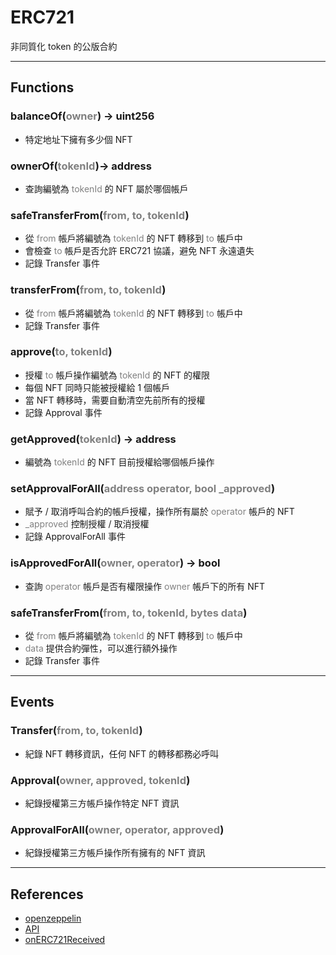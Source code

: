 # ERC721
非同質化 token 的公版合約

___
## Functions

### balanceOf(<font color="grey">owner</font>) -> uint256
- 特定地址下擁有多少個 NFT

### ownerOf(<font color="grey">tokenId</font>)-> address
- 查詢編號為 <font color="grey">tokenId</font> 的 NFT 屬於哪個帳戶

### safeTransferFrom(<font color="grey">from, to, tokenId</font>)
- 從 <font color="grey">from</font> 帳戶將編號為 <font color="grey">tokenId</font> 的 NFT 轉移到 <font color="grey">to</font> 帳戶中
- 會檢查 <font color="grey">to</font> 帳戶是否允許 ERC721 協議，避免 NFT 永遠遺失
- 記錄 Transfer 事件

### transferFrom(<font color="grey">from, to, tokenId</font>)
- 從 <font color="grey">from</font> 帳戶將編號為 <font color="grey">tokenId</font> 的 NFT 轉移到 <font color="grey">to</font> 帳戶中
- 記錄 Transfer 事件

### approve(<font color="grey">to, tokenId</font>)
- 授權 <font color="grey">to</font> 帳戶操作編號為 <font color="grey">tokenId</font> 的 NFT 的權限
- 每個 NFT 同時只能被授權給 1 個帳戶
- 當 NFT 轉移時，需要自動清空先前所有的授權
- 記錄 Approval 事件

### getApproved(<font color="grey">tokenId</font>) -> address
- 編號為 <font color="grey">tokenId</font> 的 NFT 目前授權給哪個帳戶操作

### setApprovalForAll(<font color="grey">address operator, bool _approved</font>)
- 賦予 / 取消呼叫合約的帳戶授權，操作所有屬於 <font color="grey">operator</font> 帳戶的 NFT
- <font color="grey">_approved</font> 控制授權 / 取消授權
- 記錄 ApprovalForAll 事件

### isApprovedForAll(<font color="grey">owner, operator</font>) -> bool
- 查詢 <font color="grey">operator</font> 帳戶是否有權限操作 <font color="grey">owner</font> 帳戶下的所有 NFT

### safeTransferFrom(<font color="grey">from, to, tokenId, bytes data</font>)
- 從 <font color="grey">from</font> 帳戶將編號為 <font color="grey">tokenId</font> 的 NFT 轉移到 <font color="grey">to</font> 帳戶中
- <font color="grey">data</font> 提供合約彈性，可以進行額外操作
- 記錄 Transfer 事件

___
## Events

### Transfer(<font color="grey">from, to, tokenId</font>)
- 紀錄 NFT 轉移資訊，任何 NFT 的轉移都務必呼叫

### Approval(<font color="grey">owner, approved, tokenId</font>)
- 紀錄授權第三方帳戶操作特定 NFT 資訊

### ApprovalForAll(<font color="grey">owner, operator, approved</font>)
- 紀錄授權第三方帳戶操作所有擁有的 NFT 資訊

___
## References
- [openzeppelin](https://docs.openzeppelin.com/contracts/4.x/erc721)
- [API](https://docs.openzeppelin.com/contracts/4.x/api/token/erc721#IERC721)
- [onERC721Received](https://docs.openzeppelin.com/contracts/4.x/api/token/erc721#IERC721Receiver)
